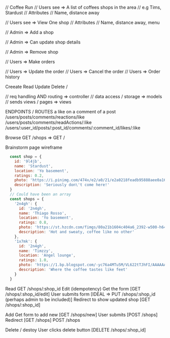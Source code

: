 // Coffee Run
// Users see => A list of coffees shops in the area
  // e.g Tims, Stardust
  // Attributes
    // Name, distance away

// Users see => View One shop
  // Attributes
    // Name, distance away, menu

// Admin => Add a shop

// Admin => Can update shop details

// Admin => Remove shop

// Users => Make orders

// Users => Update the order
// Users => Cancel the order
// Users => Order history


Creeate Read Update Delete / 

// req handling AND routing => controller
// data access / storage => models
// sends views / pages => views

ENDPOINTS / ROUTES
a like on a comment of a post
/users/posts/comments/reactions/like
/users/posts/comments/readActions/:like
/users/:user_id/posts/:post_id/comments/:comment_id/likes/:like

Browse
  GET /shops => GET /

  Brainstorm page wireframe
  ```js
    const shop = {
      id: '9l4jb',
      name: 'Stardust',
      location: 'Yo basement',
      ratings: 0.2,
      photo: 'https://i.pinimg.com/474x/e2/a0/21/e2a0218feadb95888aee0a16f571e355--scary-creepy-art.jpg',
      description: 'Seriously don\'t come here!'
    }
    // Could have been an array
    const shops = {
      '2n4gh': {
        id: '2n4gh',
        name: 'Thiago Rosso',
        location: 'Yo basement',
        ratings: 0.8,
        photo: 'https://st.hzcdn.com/fimgs/80a21b1604c404a6_2392-w500-h649-b0-p0--.jpg',
        description: 'Hot and sweaty, coffee like no other'
      },
      '1x7mk': {
        id: '2n4gh',
        name: 'Timzzy',
        location: 'Angel lounge',
        ratings: 1.0,
        photo: 'https://1.bp.blogspot.com/-yc76a4MTu5M/VL622tTJhFI/AAAAAAABj8M/LitqsuewcYU/s640/RJEB.jpg',
        description: 'Where the coffee tastes like feet'
      }
    }
  ```
Read
  GET /shops/:shop_id
Edit (idempotency)
  Get the form [GET /shops/:shop_id/edit]
  User submits form [IDEAL => PUT /shops/:shop_id (perhaps admin to be included)]
  Redirect to show updated shop [GET /shops/:shop_id]
  
  
Add
Get form to add new [GET /shops/new]
User submits [POST /shops]
Redirect [GET /shops]
 POST /shops


 Delete / destoy
  User clicks delete button [DELETE /shops/:shop_id]

